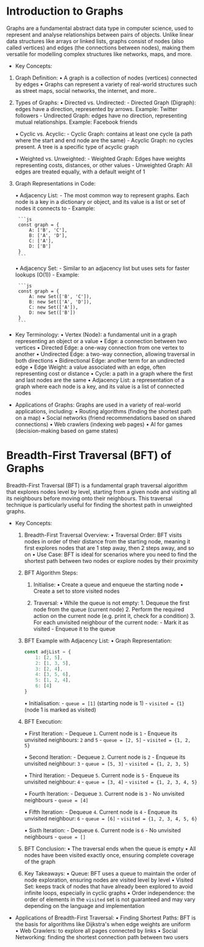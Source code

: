 
# Introduction to Graphs

Graphs are a fundamental abstract data type in computer science, used to represent and analyse relationships between pairs of objects. Unlike linear data structures like arrays or linked lists, graphs consist of nodes (also called vertices) and edges (the connections between nodes), making them versatile for modelling complex structures like networks, maps, and more.

* Key Concepts:

1. Graph Definition:
    • A graph is a collection of nodes (vertices) connected by edges
    • Graphs can represent a variety of real-world structures such as street maps, social networks, the internet, and more..

2. Types of Graphs:
    • Directed vs. Undirected:
        - Directed Graph (Digraph): edges have a direction, represented by arrows. Example: Twitter followers
        - Undirected Graph: edges have no direction, representing mutual relationships. Example: Facebook friends

    • Cyclic vs. Acyclic:
        - Cyclic Graph: contains at least one cycle (a path where the start and end node are the same)
        - Acyclic Graph: no cycles present. A tree is a specific type of acyclic graph

    • Weighted vs. Unweighted:
        - Weighted Graph: Edges have weights representing costs, distances, or other values
        - Unweighted Graph: All edges are treated equally, with a default weight of 1

3. Graph Representations in Code:

    • Adjacency List:
        - The most common way to represent graphs. Each node is a key in a dictionary or object, and its value is a list or set of nodes it connects to
        - Example:

        ```js
        const graph = {
            A: ['B', 'C'],
            B: ['A', 'D'],
            C: ['A'],
            D: ['B']
        }
        ```

    • Adjacency Set:
        - Similar to an adjacency list but uses sets for faster lookups (O(1))
        - Example:

        ```js
        const graph = {
            A: new Set(['B', 'C']),
            B: new Set(['A', 'D']),
            C: new Set(['A']),
            D: new Set(['B'])
        }
        ```

* Key Terminology:
    • Vertex (Node): a fundamental unit in a graph representing an object or a value
    • Edge: a connection between two vertices
    • Directed Edge: a one-way connection from one vertex to another
    • Undirected Edge: a two-way connection, allowing traversal in both directions
    • Bidirectional Edge: another term for an undirected edge
    • Edge Weight: a value associated with an edge, often representing cost or distance
    • Cycle: a path in a graph where the first and last nodes are the same
    • Adjacency List: a representation of a graph where each node is a key, and its value is a list of connected nodes

* Applications of Graphs:
Graphs are used in a variety of real-world applications, including:
    • Routing algorithms (finding the shortest path on a map)
    • Social networks (friend recommendations based on shared connections)
    • Web crawlers (indexing web pages)
    • AI for games (decision-making based on game states)



# Breadth-First Traversal (BFT) of Graphs

Breadth-First Traversal (BFT) is a fundamental graph traversal algorithm that explores nodes level by level, starting from a given node and visiting all its neighbours before moving onto their neighbours. This traversal technique is particularly useful for finding the shortest path in unweighted graphs.

* Key Concepts:

    1. Breadth-First Traversal Overview:
        • Traversal Order: BFT visits nodes in order of their distance from the starting node, meaning it first explores nodes that are 1 step away, then 2 steps away, and so on
        • Use Case: BFT is ideal for scenarios where you need to find the shortest path between two nodes or explore nodes by their proximity

    2. BFT Algorithm Steps:

        1. Initialise:
            • Create a queue and enqueue the starting node
            • Create a set to store visited nodes

        2. Traversal:
            • While the queue is not empty:
                1. Dequeue the first node from the queue (current node)
                2. Perform the required action on the current node (e.g. print it, check for a condition)
                3. For each unvisited neighbour of the current node:
                    - Mark it as visited
                    - Enqueue it to the queue

    3. BFT Example with Adjacency List:
        • Graph Representation:
        ```js
        const adjList = {
            1: [2, 5],
            2: [1, 3, 5],
            3: [2, 4],
            4: [3, 5, 6],
            5: [1, 2, 4],
            6: [4]
        }
        ```
        • Initialisation:
            - `queue = [1]` (starting node is 1)
            - `visited = {1}` (node 1 is marked as visited)

    4. BFT Execution:

        • First Iteration:
            - Dequeue `1`. Current node is `1`
            - Enqueue its unvisited neighbours: `2` and `5`
            - `queue = [2, 5]`
            - `visited = {1, 2, 5}`

        • Second Iteration:
            - Dequeue `2`. Current node is `2`
            - Enqueue its unvisited neighbour: `3`
            - `queue = [5, 3]`
            - `visited = {1, 2, 3, 5}`

        • Third Iteration:
            - Dequeue `5`. Current node is `5`
            - Enqueue its unvisited neighbour: `4`
            - `queue = [3, 4]`
            - `visited = {1, 2, 3, 4, 5}`

        • Fourth Iteration:
            - Dequeue `3`. Current node is `3`
            - No unvisited neighbours
            - `queue = [4]`

        • Fifth Iteration:
            - Dequeue `4`. Current node is `4`
            - Enqueue its unvisited neighbour: `6`
            - `queue = [6]`
            - `visited = {1, 2, 3, 4, 5, 6}`

        • Sixth Iteration:
            - Dequeue `6`. Current node is `6`
            - No unvisited neighbours
            - `queue = []`

    5. BFT Conclusion:
        • The traversal ends when the queue is empty
        • All nodes have been visited exactly once, ensuring complete coverage of the graph

    6. Key Takeaways:
        • Queue: BFT uses a queue to maintain the order of node exploration, ensuring nodes are visited level by level
        • Visited Set: keeps track of nodes that have already been explored to avoid infinite loops, especially in cyclic graphs
        • Order independence: the order of elements in the `visited` set is not guaranteed and may vary depending on the language and implementation

* Applications of Breadth-First Traversal:
    • Finding Shortest Paths: BFT is the basis for algorithms like Dijkstra's when edge weights are uniform
    • Web Crawlers: to explore all pages connected by links
    • Social Networking: finding the shortest connection path between two users

